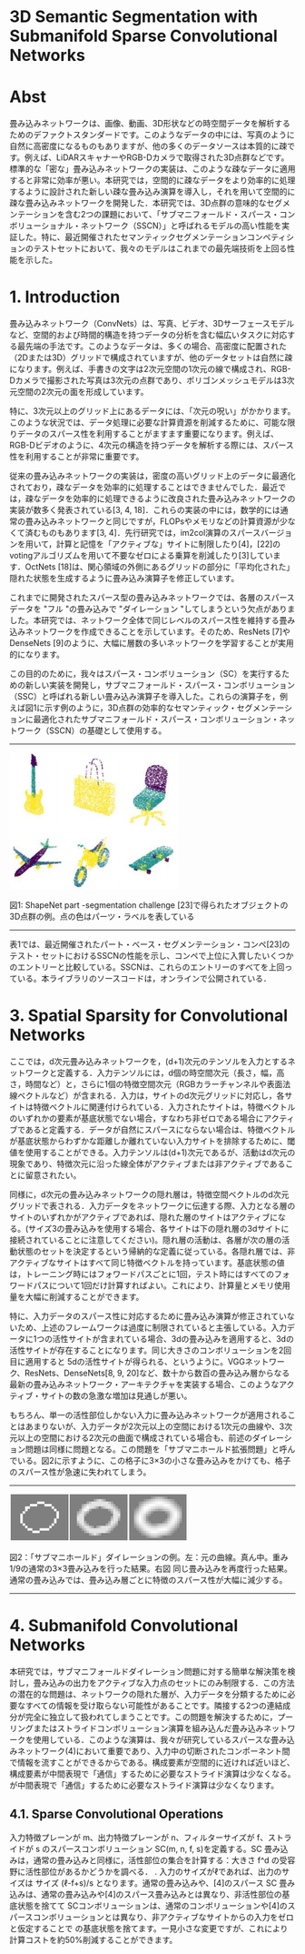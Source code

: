 # 3D Semantic Segmentation with Submanifold Sparse Convolutional Networks

# Abst
畳み込みネットワークは、画像、動画、3D形状などの時空間データを解析するためのデファクトスタンダードです。このようなデータの中には、写真のように自然に高密度になるものもありますが、他の多くのデータソースは本質的に疎です。例えば、LiDARスキャナーやRGB-Dカメラで取得された3D点群などです。標準的な「密な」畳み込みネットワークの実装は、このような疎なデータに適用すると非常に効率が悪い。本研究では，空間的に疎なデータをより効率的に処理するように設計された新しい疎な畳み込み演算を導入し，それを用いて空間的に疎な畳み込みネットワークを開発した．本研究では、3D点群の意味的なセグメンテーションを含む2つの課題において、「サブマニフォールド・スパース・コンボリューショナル・ネットワーク（SSCN）」と呼ばれるモデルの高い性能を実証した。特に、最近開催されたセマンティックセグメンテーションコンペティションのテストセットにおいて、我々のモデルはこれまでの最先端技術を上回る性能を示した。

# 1. Introduction

畳み込みネットワーク（ConvNets）は、写真、ビデオ、3Dサーフェースモデルなど、空間的および時間的構造を持つデータの分析を含む幅広いタスクに対応する最先端の手法です。このようなデータは、多くの場合、高密度に配置された（2Dまたは3D）グリッドで構成されていますが、他のデータセットは自然に疎になります。例えば、手書きの文字は2次元空間の1次元の線で構成され、RGB-Dカメラで撮影された写真は3次元の点群であり、ポリゴンメッシュモデルは3次元空間の2次元の面を形成しています。

特に、3次元以上のグリッド上にあるデータには、「次元の呪い」がかかります。このような状況では、データ処理に必要な計算資源を削減するために、可能な限りデータのスパース性を利用することがますます重要になります。例えば、RGB-Dビデオのように、4次元の構造を持つデータを解析する際には、スパース性を利用することが非常に重要です。

従来の畳み込みネットワークの実装は，密度の高いグリッド上のデータに最適化されており，疎なデータを効率的に処理することはできませんでした．最近では，疎なデータを効率的に処理できるように改良された畳み込みネットワークの実装が数多く発表されている[3, 4, 18]．これらの実装の中には，数学的には通常の畳み込みネットワークと同じですが，FLOPsやメモリなどの計算資源が少なくて済むものもあります[3, 4]．先行研究では，im2col演算のスパースバージョンを用いて，計算と記憶を「アクティブな」サイトに制限したり[4]，[22]のvotingアルゴリズムを用いて不要なゼロによる乗算を削減したり[3]しています．OctNets [18]は、関心領域の外側にあるグリッドの部分に「平均化された」隠れた状態を生成するように畳み込み演算子を修正しています。

これまでに開発されたスパース型の畳み込みネットワークでは、各層のスパースデータを "フル "の畳み込みで "ダイレーション "してしまうという欠点がありました。本研究では、ネットワーク全体で同じレベルのスパース性を維持する畳み込みネットワークを作成できることを示しています。そのため、ResNets [7]やDenseNets [9]のように、大幅に層数の多いネットワークを学習することが実用的になります。

この目的のために，我々はスパース・コンボリューション（SC）を実行するための新しい実装を開発し，サブマニフォールド・スパース・コンボリューション（SSC）と呼ばれる新しい畳み込み演算子を導入した。これらの演算子を，例えば図1に示す例のように，3D点群の効率的なセマンティック・セグメンテーションに最適化されたサブマニフォールド・スパース・コンボリューション・ネットワーク（SSCN）の基礎として使用する。

---

![fig 1](https://raw.githubusercontent.com/rurusasu/paper/master/AI%E6%8A%80%E8%A1%93/AI%E6%8A%80%E8%A1%93%E5%BF%9C%E7%94%A8/%E7%89%A9%E4%BD%93%E6%A4%9C%E5%87%BA/3D%20Semantic%20Segmentation%20With%20Submanifold%20Sparse%20Convolutional%20Networks/%E7%94%BB%E5%83%8F/%E5%9B%B31.png)

図1: ShapeNet part -segmentation challenge [23]で得られたオブジェクトの3D点群の例。点の色はパーツ・ラベルを表している

---

表1では、最近開催されたパート・ベース・セグメンテーション・コンペ[23]のテスト・セットにおけるSSCNの性能を示し、コンペで上位に入賞したいくつかのエントリーと比較している。SSCNは、これらのエントリーのすべてを上回っている。本ライブラリのソースコードは，オンラインで公開されている．

# 3. Spatial Sparsity for Convolutional Networks

ここでは，d次元畳み込みネットワークを，(d+1)次元のテンソルを入力とするネットワークと定義する．入力テンソルには，d個の時空間次元（長さ，幅，高さ，時間など）と，さらに1個の特徴空間次元（RGBカラーチャンネルや表面法線ベクトルなど）が含まれる．入力は，サイトのd次元グリッドに対応し，各サイトは特徴ベクトルに関連付けられている．入力されたサイトは，特徴ベクトルのいずれかの要素が基底状態でない場合，すなわち非ゼロである場合にアクティブであると定義する．データが自然にスパースにならない場合は、特徴ベクトルが基底状態からわずかな距離しか離れていない入力サイトを排除するために、閾値を使用することができる。入力テンソルは(d+1)次元であるが、活動はd次元の現象であり、特徴次元に沿った線全体がアクティブまたは非アクティブであることに留意されたい。

同様に，d次元の畳み込みネットワークの隠れ層は，特徴空間ベクトルのd次元グリッドで表される．入力データをネットワークに伝達する際、入力となる層のサイトのいずれかがアクティブであれば、隠れた層のサイトはアクティブになる。(サイズ3の畳み込みを使用する場合、各サイトは下の隠れ層の3dサイトに接続されていることに注意してください)。隠れ層の活動は、各層が次の層の活動状態のセットを決定するという帰納的な定義に従っている。各隠れ層では、非アクティブなサイトはすべて同じ特徴ベクトルを持っています。基底状態の値は，トレーニング時にはフォワードパスごとに1回，テスト時にはすべてのフォワードパスについて1回だけ計算すればよい。これにより、計算量とメモリ使用量を大幅に削減することができます。

特に、入力データのスパース性に対応するために畳み込み演算が修正されていないため、上述のフレームワークは過度に制限されていると主張している。入力データに1つの活性サイトが含まれている場合、3dの畳み込みを適用すると、3dの活性サイトが存在することになります。同じ大きさのコンボリューションを2回目に適用すると 5dの活性サイトが得られる、というように。VGGネットワーク、ResNets、DenseNets[8, 9, 20]など、数十から数百の畳み込み層からなる最新の畳み込みネットワーク・アーキテクチャを実装する場合、このようなアクティブ・サイトの数の急激な増加は見通しが悪い。

もちろん、単一の活性部位しかない入力に畳み込みネットワークが適用されることはあまりないが、入力データが2次元以上の空間における1次元の曲線や、3次元以上の空間における2次元の曲面で構成されている場合も、前述のダイレーション問題は同様に問題となる。この問題を「サブマニホールド拡張問題」と呼んでいる。図2に示すように、この格子に3×3の小さな畳み込みをかけても、格子のスパース性が急速に失われてしまう。

---

![fig 2](https://raw.githubusercontent.com/rurusasu/paper/master/AI%E6%8A%80%E8%A1%93/AI%E6%8A%80%E8%A1%93%E5%BF%9C%E7%94%A8/%E7%89%A9%E4%BD%93%E6%A4%9C%E5%87%BA/3D%20Semantic%20Segmentation%20With%20Submanifold%20Sparse%20Convolutional%20Networks/%E7%94%BB%E5%83%8F/%E5%9B%B32.png)

図2：「サブマニホールド」ダイレーションの例。左：元の曲線。真ん中。重み1/9の通常の3×3畳み込みを行った結果。右図 同じ畳み込みを再度行った結果。通常の畳み込みでは、畳み込み層ごとに特徴のスパース性が大幅に減少する。

---

# 4. Submanifold Convolutional Networks

本研究では，サブマニフォールドダイレーション問題に対する簡単な解決策を検討し，畳み込みの出力をアクティブな入力点のセットにのみ制限する．この方法の潜在的な問題は、ネットワークの隠れた層が、入力データを分類するために必要なすべての情報を受け取らない可能性があることです。隣接する2つの連結成分が完全に独立して扱われてしまうことです。この問題を解決するために，プーリングまたはストライドコンボリューション演算を組み込んだ畳み込みネットワークを使用している．このような演算は、我々が研究しているスパースな畳み込みネットワーク(4)において重要であり、入力中の切断されたコンポーネント間で情報を流すことができるからである。構成要素が空間的に近ければ近いほど、構成要素が中間表現で「通信」するために必要なストライド演算は少なくなる。が中間表現で「通信」するために必要なストライド演算は少なくなります。

## 4.1. Sparse Convolutional Operations

入力特徴プレーンが m、出力特徴プレーンが n、フィルターサイズが f、ストライドが s のスパースコンボリューション SC(m, n, f, s)を定義する。SC 畳み込みは，通常の畳み込みと同様に，活性部位の集合を計算する：大きさ f^d の受容野に活性部位があるかどうかを調べる． . 入力のサイズがℓであれば、出力のサイズは サイズ (ℓ-f+s)/s となります。通常の畳み込みや、[4]のスパース SC 畳み込みは、通常の畳み込みや[4]のスパース畳み込みとは異なり、非活性部位の基底状態を捨てて SCコンボリューションは、通常のコンボリューションや[4]のスパースコンボリューションとは異なり、非アクティブなサイトからの入力をゼロと仮定することで の基底状態を捨てます。一見小さな変更ですが、これにより 計算コストを約50%削減することができます。